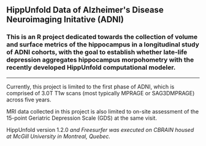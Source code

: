 HippUnfold Data of Alzheimer's Disease Neuroimaging Initative (ADNI)
---
### This is an R project dedicated towards the collection of volume and surface metrics of the hippocampus in a longitudinal study of ADNI cohorts, with the goal to establish whether late-life depression aggregates hippocampus morpohometry with the recently developed HippUnfold computational modeler.

---

Currently, this project is limited to the first phase of ADNI, which is comprised of 3.0T T1w scans (most typically MPRAGE or SAG3DMPRAGE) across five years. 

MRI data collected in this project is also limited to on-site assessment of the 15-point Geriatric Depression Scale (GDS) at the same visit.

HippUnfold version 1.2.0 <cite> <description> and Freesurfer <version> <cite> was executed on CBRAIN housed at McGill University in Montreal, Quebec. <cite>
